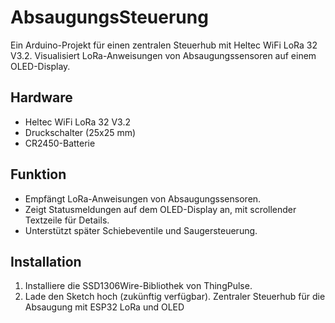 # AbsaugungsSteuerung
Ein Arduino-Projekt für einen zentralen Steuerhub mit Heltec WiFi LoRa 32 V3.2. Visualisiert LoRa-Anweisungen von Absaugungssensoren auf einem OLED-Display.

## Hardware
- Heltec WiFi LoRa 32 V3.2
- Druckschalter (25x25 mm)
- CR2450-Batterie

## Funktion
- Empfängt LoRa-Anweisungen von Absaugungssensoren.
- Zeigt Statusmeldungen auf dem OLED-Display an, mit scrollender Textzeile für Details.
- Unterstützt später Schiebeventile und Saugersteuerung.

## Installation
1. Installiere die SSD1306Wire-Bibliothek von ThingPulse.
2. Lade den Sketch hoch (zukünftig verfügbar).
Zentraler Steuerhub für die Absaugung mit ESP32 LoRa und OLED
